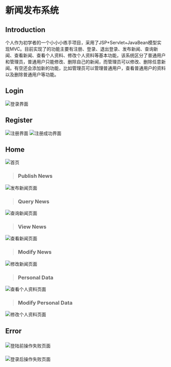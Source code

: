 # 新闻发布系统

Introduction
-------------
个人作为初学者的一个小小小练手项目，采用了JSP+Servlet+JavaBean模型实现MVC。目前实现了的功能主要有注册、登录、退出登录、发布新闻、查询新闻、查看新闻、查看个人资料、修改个人资料等基本功能，该系统区分了普通用户和管理员，普通用户只能修改、删除自己的新闻，而管理员可以修改、删除任意新闻。有空还会添加新的功能，比如管理员可以管理普通用户，查看普通用户的资料以及删除普通用户等功能。

Login
--------
![](https://github.com/Maxwell-L/NewsPublishingSystem/blob/master/display/loginPage.png "登录界面")

Register
---------
![](https://github.com/Maxwell-L/NewsPublishingSystem/blob/master/display/registerPage.png "注册界面")
![](https://github.com/Maxwell-L/NewsPublishingSystem/blob/master/display/registerSuccessfulPage.png "注册成功界面")

Home
-------
![](https://github.com/Maxwell-L/NewsPublishingSystem/blob/master/display/homePage.png "首页")

> ### Publish News
![](https://github.com/Maxwell-L/NewsPublishingSystem/blob/master/display/addNewsPage.png "发布新闻页面")

> ### Query News
![](https://github.com/Maxwell-L/NewsPublishingSystem/blob/master/display/queryNewsPage.png "查询新闻页面")

> ### View News
![](https://github.com/Maxwell-L/NewsPublishingSystem/blob/master/display/viewNewsPage.png "查看新闻页面")

> ### Modify News
![](https://github.com/Maxwell-L/NewsPublishingSystem/blob/master/display/updateNewsPage.png "修改新闻页面")

> ### Personal Data
![](https://github.com/Maxwell-L/NewsPublishingSystem/blob/master/display/viewPersonalDataPage.png "查看个人资料页面")

> ### Modify Personal Data
![](https://github.com/Maxwell-L/NewsPublishingSystem/blob/master/display/modifyPersonalDataPage.png "修改个人资料页面")


Error
--------
> ###
![](https://github.com/Maxwell-L/NewsPublishingSystem/blob/master/display/errorPage.png "登陆前操作失败页面")

> ###
![](https://github.com/Maxwell-L/NewsPublishingSystem/blob/master/display/homeErrorPage.png "登录后操作失败页面")

